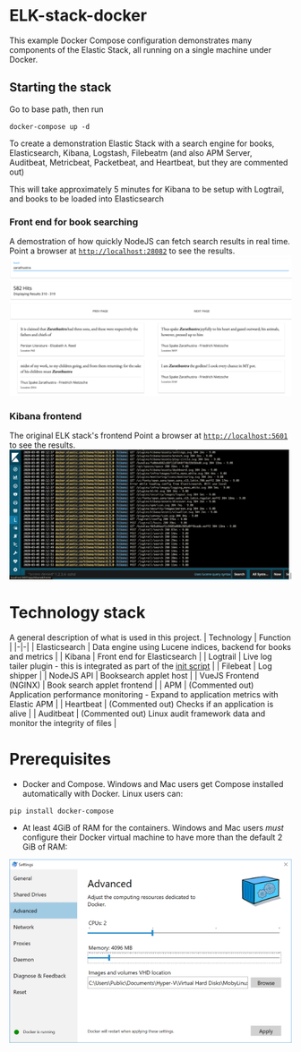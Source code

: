 # ELK-stack-docker
This example Docker Compose configuration demonstrates many components of the
Elastic Stack, all running on a single machine under Docker.

## Starting the stack
Go to base path, then run
```
docker-compose up -d
```
To create a demonstration Elastic Stack with a search engine for books,
Elasticsearch, Kibana, Logstash, Filebeatm (and also APM Server, Auditbeat, Metricbeat,
Packetbeat, and Heartbeat, but they are commented out)

This will take approximately 5 minutes for Kibana to be setup with Logtrail,
and books to be loaded into Elasticsearch

### Front end for book searching
A demostration of how quickly NodeJS can fetch search results in real time.
Point a browser at [`http://localhost:28082`](http://localhost:28082) to see the results.
![NodeJS frontend to see the capabilities of Elasticsearch](screenshots/nodejsfrontend.png)

### Kibana frontend
The original ELK stack's frontend
Point a browser at [`http://localhost:5601`](http://localhost:5601) to see the results.
![Kibana frontend for Elasticsearch](screenshots/kibana-logtrail.png)


# Technology stack
A general description of what is used in this project.
| Technology | Function |
|-|-|
| Elasticsearch | Data engine using Lucene indices, backend for books and metrics |
| Kibana | Front end for Elasticsearch |
| Logtrail | Live log tailer plugin - this is integrated as part of the [init script](scripts/setup-kibana-logtrail.sh) |
| Filebeat | Log shipper |
| NodeJS API | Booksearch applet host |
| VueJS Frontend (NGINX) | Book search applet frontend |
| APM | (Commented out) Application performance monitoring - Expand to application metrics with Elastic APM |
| Heartbeat | (Commented out) Checks if an application is alive |
| Auditbeat | (Commented out) Linux audit framework data and monitor the integrity of files |

# Prerequisites
- Docker and Compose. Windows and Mac users get Compose installed automatically
with Docker. Linux users can:
```
pip install docker-compose
```

- At least 4GiB of RAM for the containers. Windows and Mac users _must_
configure their Docker virtual machine to have more than the default 2 GiB of
RAM:

![Docker VM memory settings](screenshots/docker-vm-memory-settings.png)